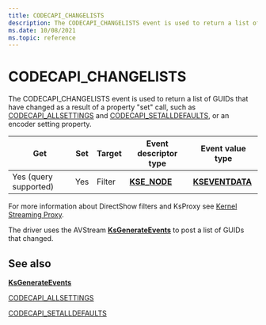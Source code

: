 ```yaml
---
title: CODECAPI_CHANGELISTS
description: The CODECAPI_CHANGELISTS event is used to return a list of GUIDs that have changed.
ms.date: 10/08/2021
ms.topic: reference
---
```


# CODECAPI_CHANGELISTS

The CODECAPI_CHANGELISTS event is used to return a list of GUIDs that have changed as a result of a property "set" call, such as [CODECAPI_ALLSETTINGS](codecapi-allsettings.md) and [CODECAPI_SETALLDEFAULTS](codecapi-setalldefaults.md), or an encoder setting property.

| Get | Set | Target | Event descriptor type | Event value type |
|--|--|--|--|--|
| Yes (query supported) | Yes | Filter | [**KSE_NODE**](/windows-hardware/drivers/ddi/ks/ns-ks-kse_node) | [**KSEVENTDATA**](/windows-hardware/drivers/ddi/ks/ns-ks-kseventdata) |

For more information about DirectShow filters and KsProxy see [Kernel Streaming Proxy](/windows-hardware/drivers/ddi/_stream/index).

The driver uses the AVStream [**KsGenerateEvents**](/windows-hardware/drivers/ddi/ks/nf-ks-ksgenerateevents) to post a list of GUIDs that changed.

## See also

[**KsGenerateEvents**](/windows-hardware/drivers/ddi/ks/nf-ks-ksgenerateevents)

[CODECAPI_ALLSETTINGS](codecapi-allsettings.md)

[CODECAPI_SETALLDEFAULTS](codecapi-setalldefaults.md)
